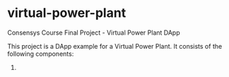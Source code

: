 # virtual-power-plant
Consensys Course Final Project - Virtual Power Plant DApp

This project is a DApp example for a Virtual Power Plant. It consists of the following components:

1) 

